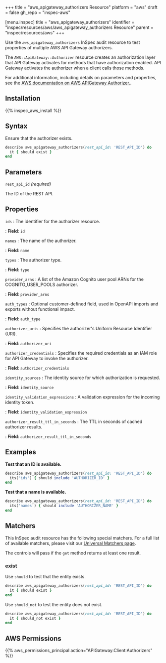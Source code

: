 +++
title = "aws_apigateway_authorizers Resource"
platform = "aws"
draft = false
gh_repo = "inspec-aws"

[menu.inspec]
title = "aws_apigateway_authorizers"
identifier = "inspec/resources/aws/aws_apigateway_authorizers Resource"
parent = "inspec/resources/aws"
+++

Use the `aws_apigateway_authorizers` InSpec audit resource to test properties of multiple AWS API Gateway authorizers.

The `AWS::ApiGateway::Authorizer` resource creates an authorization layer that API Gateway activates for methods that have authorization enabled. API Gateway activates the authorizer when a client calls those methods.

For additional information, including details on parameters and properties, see the [AWS documentation on AWS APIGateway Authorizer.](https://docs.aws.amazon.com/AWSCloudFormation/latest/UserGuide/aws-resource-apigateway-authorizer.html).

## Installation

{{% inspec_aws_install %}}

## Syntax

Ensure that the authorizer exists.

```ruby
describe aws_apigateway_authorizers(rest_api_id: 'REST_API_ID') do
  it { should exist }
end
```

## Parameters

`rest_api_id` _(required)_

The ID of the REST API.

## Properties

`ids`
: The identifier for the authorizer resource.

: **Field**: `id`

`names`
: The name of the authorizer.

: **Field**: `name`

`types`
: The authorizer type.

: **Field**: `type`

`provider_arns`
: A list of the Amazon Cognito user pool ARNs for the COGNITO_USER_POOLS authorizer.

: **Field**: `provider_arns`

`auth_types`
: Optional customer-defined field, used in OpenAPI imports and exports without functional impact.

: **Field**: `auth_type`

`authorizer_uris`
: Specifies the authorizer's Uniform Resource Identifier (URI).

: **Field**: `authorizer_uri`

`authorizer_credentials`
: Specifies the required credentials as an IAM role for API Gateway to invoke the authorizer.

: **Field**: `authorizer_credentials`

`identity_sources`
: The identity source for which authorization is requested.

: **Field**: `identity_source`

`identity_validation_expressions`
: A validation expression for the incoming identity token.

: **Field**: `identity_validation_expression`

`authorizer_result_ttl_in_seconds`
: The TTL in seconds of cached authorizer results.

: **Field**: `authorizer_result_ttl_in_seconds`

## Examples

**Test that an ID is available.**

```ruby
describe aws_apigateway_authorizers(rest_api_id: 'REST_API_ID') do
  its('ids') { should include 'AUTHORIZER_ID' }
end
```

**Test that a name is available.**

```ruby
describe aws_apigateway_authorizers(rest_api_id: 'REST_API_ID') do
  its('names') { should include 'AUTHORIZER_NAME' }
end
```

## Matchers

This InSpec audit resource has the following special matchers. For a full list of available matchers, please visit our [Universal Matchers page](https://www.inspec.io/docs/reference/matchers/).

The controls will pass if the `get` method returns at least one result.

### exist

Use `should` to test that the entity exists.

```ruby
describe aws_apigateway_authorizers(rest_api_id: 'REST_API_ID') do
  it { should exist }
end
```

Use `should_not` to test the entity does not exist.

```ruby
describe aws_apigateway_authorizers(rest_api_id: 'REST_API_ID') do
  it { should_not exist }
end
```

## AWS Permissions

{{% aws_permissions_principal action="APIGateway:Client:Authorizers" %}}
